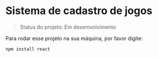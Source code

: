 <h1>Sistema de cadastro de jogos</h1>

> Status do projeto: Em desemvolvimento

Para rodar esse projeto na sua máquina, por favor digite:

```
npm install react
```
